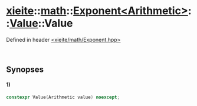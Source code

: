 # [xieite](../../../../../../../../../xieite.md)\:\:[math](../../../../../../../../../math.md)\:\:[Exponent\<Arithmetic\>](../../../../../../../Exponent.md)\:\:[Value](../../../../Value.md)\:\:Value
Defined in header [<xieite/math/Exponent.hpp>](../../../../../../../../../../include/xieite/math/Exponent.hpp)

&nbsp;

## Synopses
#### 1)
```cpp
constexpr Value(Arithmetic value) noexcept;
```
